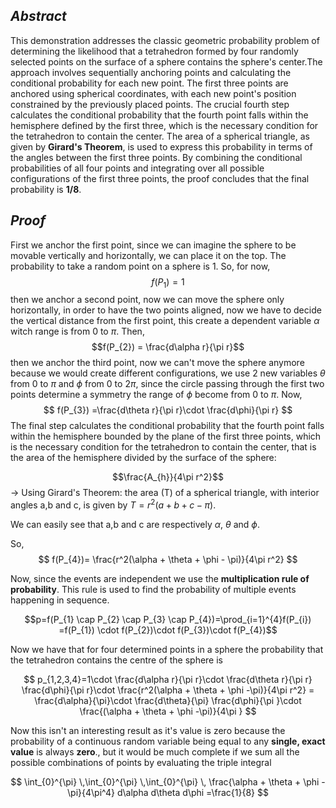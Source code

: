 ## $Abstract$

This demonstration addresses the classic geometric probability problem of determining the likelihood that a tetrahedron formed by four randomly selected points on the surface of a sphere contains the sphere's center.The approach involves sequentially anchoring points and calculating the conditional probability for each new point. The first three points are anchored using spherical coordinates, with each new point's position constrained by the previously placed points. The crucial fourth step calculates the conditional probability that the fourth point falls within the hemisphere defined by the first three, which is the necessary condition for the tetrahedron to contain the center. The area of a spherical triangle, as given by **Girard's Theorem**, is used to express this probability in terms of the angles between the first three points. By combining the conditional probabilities of all four points and integrating over all possible configurations of the first three points, the proof concludes that the final probability is **1/8**.

## $Proof$

First we anchor the first point, since we can imagine the sphere to be movable vertically and horizontally, we can place it on the top. The probability to take a random point on a sphere is 1. So, for now,
$$f(P_{1}) = 1$$
then we anchor a second point, now we can move the sphere only horizontally, in order to have the two points aligned, now we have to decide the vertical distance from the first point, this create a dependent variable $\alpha$ witch range is from 0 to $\pi$. Then,
$$f(P_{2}) = \frac{d\alpha r}{\pi r}$$
then we anchor the third point, now we can't move the sphere anymore because we would create different configurations, we use 2 new variables $\theta$ from 0 to $\pi$ and $\phi$ from 0 to $2\pi$, since the circle passing through the first two points determine a symmetry the range of $\phi$ become from 0 to $\pi$. Now,
$$
f(P_{3}) =\frac{d\theta r}{\pi r}\cdot \frac{d\phi}{\pi r}
$$
The final step calculates the conditional probability that the fourth point falls within the hemisphere bounded by the plane of the first three points, which is the necessary condition for the tetrahedron to contain the center, that is the area of the hemisphere divided by the surface of the sphere:

$$\frac{A_{h}}{4\pi r^2}$$
-> Using Girard's Theorem: 
the area (T) of a spherical triangle, with interior angles a,b and c, is given by $T = r^2 (a + b + c - \pi)$.

We can easily see that a,b and c are respectively $\alpha$, $\theta$ and $\phi$.

So,
$$
f(P_{4})= \frac{r^2(\alpha + \theta + \phi - \pi)}{4\pi r^2}
$$

Now, since the events are independent we use the **multiplication rule of probability**. This rule is used to find the probability of multiple events happening in sequence.

$$p=f(P_{1} \cap P_{2} \cap P_{3} \cap P_{4})=\prod_{i=1}^{4}f(P_{i})
=f(P_{1}) \cdot f(P_{2})\cdot f(P_{3})\cdot f(P_{4})$$

Now we have that for four determined points in a sphere the probability that the tetrahedron contains the centre of the sphere is

$$
p_{1,2,3,4}=1\cdot \frac{d\alpha r}{\pi r}\cdot \frac{d\theta r}{\pi r} \frac{d\phi}{\pi r}\cdot \frac{r^2(\alpha + \theta + \phi -\pi)}{4\pi r^2}
= \frac{d\alpha}{\pi}\cdot \frac{d\theta}{\pi} \frac{d\phi}{\pi }\cdot \frac{(\alpha + \theta + \phi -\pi)}{4\pi }
$$

Now this isn't an interesting result as it's value is zero because the probability of a continuous random variable being equal to any **single, exact value** is always **zero**., but it would be much complete if we sum all the possible combinations of points by evaluating the triple integral

$$
\int_{0}^{\pi}  \,\int_{0}^{\pi}  \,\int_{0}^{\pi}  \, \frac{\alpha + \theta + \phi -\pi}{4\pi^4} d\alpha  d\theta  d\phi  =\frac{1}{8}
$$
